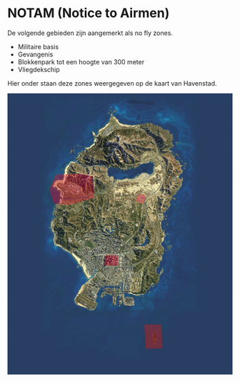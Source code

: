 # NOTAM (Notice to Airmen)

De volgende gebieden zijn aangemerkt als no fly zones.

* Militaire basis
* Gevangenis
* Blokkenpark tot een hoogte van 300 meter
* Vliegdekschip

Hier onder staan deze zones weergegeven op de kaart van Havenstad.

![No fly zones](../../assets/images/restrictedAirspace.jpg)
